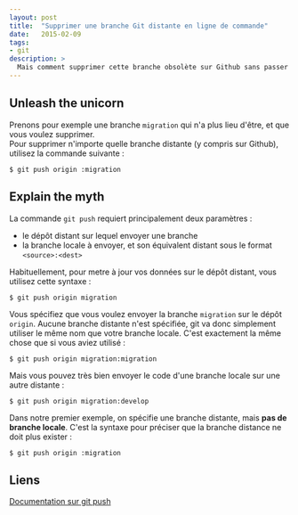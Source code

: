 ```yaml
---
layout: post
title:  "Supprimer une branche Git distante en ligne de commande"
date:   2015-02-09
tags: 
- git
description: >
  Mais comment supprimer cette branche obsolète sur Github sans passer par l'interface graphique ?
---
```


## Unleash the unicorn

Prenons pour exemple une branche `migration` qui n'a plus lieu d'être, et que vous voulez supprimer.  
Pour supprimer n'importe quelle branche distante (y compris sur Github), utilisez la commande suivante :

    $ git push origin :migration

## Explain the myth

La commande `git push` requiert principalement deux paramètres :

- le dépôt distant sur lequel envoyer une branche
- la branche locale à envoyer, et son équivalent distant sous le format `<source>:<dest>`

Habituellement, pour metre à jour vos données sur le dépôt distant, vous utilisez cette syntaxe :

    $ git push origin migration

Vous spécifiez que vous voulez envoyer la branche `migration` sur le dépôt `origin`. Aucune branche distante n'est spécifiée, git va donc simplement utiliser le même nom que votre branche locale. C'est exactement la même chose que si vous aviez utilisé :

    $ git push origin migration:migration

Mais vous pouvez très bien envoyer le code d'une branche locale sur une autre distante :

    $ git push origin migration:develop

Dans notre premier exemple, on spécifie une branche distante, mais **pas de branche locale**. C'est la syntaxe pour préciser que la branche distance ne doit plus exister :

    $ git push origin :migration

## Liens
[Documentation sur git push](http://git-scm.com/docs/git-push)   